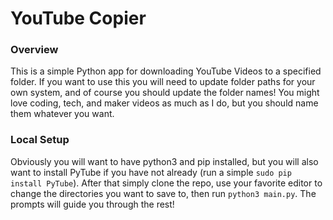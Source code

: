 # YouTube Copier

### Overview

This is a simple Python app for downloading
YouTube Videos to a specified folder. If you
want to use this you will need to update
folder paths for your own system, and of course
you should update the folder names! You might
love coding, tech, and maker videos as much as I
do, but you should name them whatever you want.

### Local Setup

Obviously you will want to have python3 and pip installed,
but you will also want to install PyTube if you have not
already (run a simple `sudo pip install PyTube`). After that
simply clone the repo, use your favorite editor to change the
directories you want to save to, then run `python3 main.py`.
The prompts will guide you through the rest!
